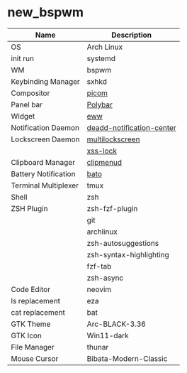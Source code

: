 # new_bspwm
|Name|Description|
|-|-|
|OS|Arch Linux|
|init run|systemd|
|WM|bspwm|
|Keybinding Manager|sxhkd|
|Compositor|[picom](https://github.com/yshui/picom)|
|Panel bar|[Polybar](https://aur.archlinux.org/packages/polybar-git)|
|Widget|[eww](https://aur.archlinux.org/packages/eww-x11)|
|Notification Daemon|[deadd-notification-center](https://github.com/phuhl/linux_notification_center)|
|Lockscreen Daemon|[multilockscreen](https://github.com/jeffmhubbard/multilockscreen)|
||[xss-lock](https://archlinux.org/packages/extra/x86_64/xss-lock/)|
|Clipboard Manager|[clipmenud](https://github.com/cdown/clipmenu)|
|Battery Notification|[bato](https://github.com/doums/bato)|
|Terminal Multiplexer|tmux|
|Shell|zsh|
|ZSH Plugin|zsh-fzf-plugin|
||git|
||archlinux|
||zsh-autosuggestions|
||zsh-syntax-highlighting|
||fzf-tab|
||zsh-async|
|Code Editor|neovim|
|ls replacement|eza|
|cat replacement|bat|
|GTK Theme|Arc-BLACK-3.36|
|GTK Icon|Win11-dark|
|File Manager|thunar|
|Mouse Cursor|Bibata-Modern-Classic|
